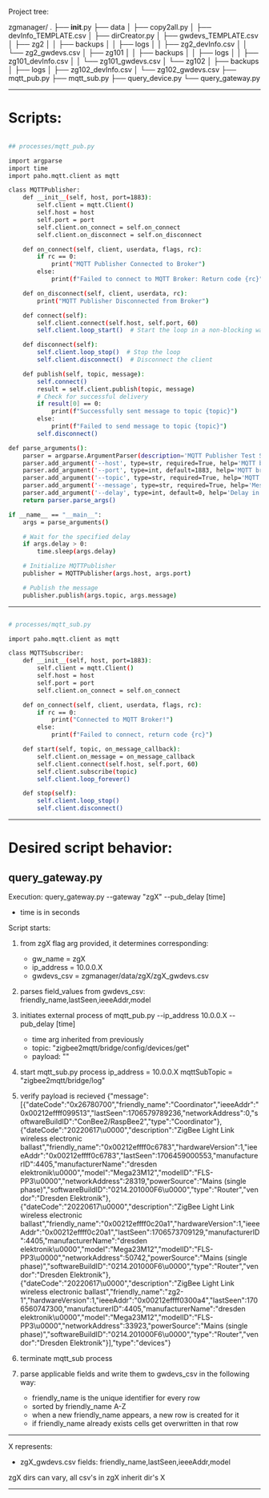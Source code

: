 Project tree:

zgmanager/
.
├── __init__.py
├── data
│  ├── copy2all.py
│  ├── devInfo_TEMPLATE.csv
│  ├── dirCreator.py
│  ├── gwdevs_TEMPLATE.csv
│  ├── zg2
│  │  ├── backups
│  │  ├── logs
│  │  ├── zg2_devInfo.csv
│  │  └── zg2_gwdevs.csv
│  ├── zg101
│  │  ├── backups
│  │  ├── logs
│  │  ├── zg101_devInfo.csv
│  │  └── zg101_gwdevs.csv
│  └── zg102
│     ├── backups
│     ├── logs
│     ├── zg102_devInfo.csv
│     └── zg102_gwdevs.csv
├── mqtt_pub.py
├── mqtt_sub.py
├── query_device.py
└── query_gateway.py


---

# Scripts:

```bash

## processes/mqtt_pub.py

import argparse
import time
import paho.mqtt.client as mqtt

class MQTTPublisher:
    def __init__(self, host, port=1883):
        self.client = mqtt.Client()
        self.host = host
        self.port = port
        self.client.on_connect = self.on_connect
        self.client.on_disconnect = self.on_disconnect

    def on_connect(self, client, userdata, flags, rc):
        if rc == 0:
            print("MQTT Publisher Connected to Broker")
        else:
            print(f"Failed to connect to MQTT Broker: Return code {rc}")

    def on_disconnect(self, client, userdata, rc):
        print("MQTT Publisher Disconnected from Broker")

    def connect(self):
        self.client.connect(self.host, self.port, 60)
        self.client.loop_start()  # Start the loop in a non-blocking way

    def disconnect(self):
        self.client.loop_stop()  # Stop the loop
        self.client.disconnect()  # Disconnect the client

    def publish(self, topic, message):
        self.connect()
        result = self.client.publish(topic, message)
        # Check for successful delivery
        if result[0] == 0:
            print(f"Successfully sent message to topic {topic}")
        else:
            print(f"Failed to send message to topic {topic}")
        self.disconnect()

def parse_arguments():
    parser = argparse.ArgumentParser(description='MQTT Publisher Test Script')
    parser.add_argument('--host', type=str, required=True, help='MQTT broker host')
    parser.add_argument('--port', type=int, default=1883, help='MQTT broker port')
    parser.add_argument('--topic', type=str, required=True, help='MQTT topic to publish to')
    parser.add_argument('--message', type=str, required=True, help='Message to publish')
    parser.add_argument('--delay', type=int, default=0, help='Delay in seconds before publishing')
    return parser.parse_args()

if __name__ == "__main__":
    args = parse_arguments()

    # Wait for the specified delay
    if args.delay > 0:
        time.sleep(args.delay)

    # Initialize MQTTPublisher
    publisher = MQTTPublisher(args.host, args.port)

    # Publish the message
    publisher.publish(args.topic, args.message)

```

---

```bash

# processes/mqtt_sub.py

import paho.mqtt.client as mqtt

class MQTTSubscriber:
    def __init__(self, host, port=1883):
        self.client = mqtt.Client()
        self.host = host
        self.port = port
        self.client.on_connect = self.on_connect

    def on_connect(self, client, userdata, flags, rc):
        if rc == 0:
            print("Connected to MQTT Broker!")
        else:
            print(f"Failed to connect, return code {rc}")

    def start(self, topic, on_message_callback):
        self.client.on_message = on_message_callback
        self.client.connect(self.host, self.port, 60)
        self.client.subscribe(topic)
        self.client.loop_forever()

    def stop(self):
        self.client.loop_stop()
        self.client.disconnect()
```

---

# Desired script behavior:



## query_gateway.py

Execution: 
query_gateway.py --gateway "zgX" --pub_delay [time]
   - time is in seconds

Script starts:

1. from zgX flag arg provided, it determines corresponding:
   - gw_name = zgX
   - ip_address = 10.0.0.X
   - gwdevs_csv = zgmanager/data/zgX/zgX_gwdevs.csv

2. parses field_values from gwdevs_csv:
     friendly_name,lastSeen,ieeeAddr,model

3. initiates external process of mqtt_pub.py --ip_address 10.0.0.X --pub_delay [time] 
   - time arg inherited from previously
   - topic:   "zigbee2mqtt/bridge/config/devices/get"
   - payload: ""

4. start mqtt_sub.py process
   ip_address = 10.0.0.X
   mqttSubTopic = "zigbee2mqtt/bridge/log"

5. verify payload is recieved
   {"message":[{"dateCode":"0x26780700","friendly_name":"Coordinator","ieeeAddr":"0x00212effff099513","lastSeen":1706579789236,"networkAddress":0,"softwareBuildID":"ConBee2/RaspBee2","type":"Coordinator"},{"dateCode":"20220617\u0000","description":"ZigBee Light Link wireless electronic ballast","friendly_name":"0x00212effff0c6783","hardwareVersion":1,"ieeeAddr":"0x00212effff0c6783","lastSeen":1706459000553,"manufacturerID":4405,"manufacturerName":"dresden elektronik\u0000","model":"Mega23M12","modelID":"FLS-PP3\u0000","networkAddress":28319,"powerSource":"Mains (single phase)","softwareBuildID":"0214.201000F6\u0000","type":"Router","vendor":"Dresden Elektronik"},{"dateCode":"20220617\u0000","description":"ZigBee Light Link wireless electronic ballast","friendly_name":"0x00212effff0c20a1","hardwareVersion":1,"ieeeAddr":"0x00212effff0c20a1","lastSeen":1706573709129,"manufacturerID":4405,"manufacturerName":"dresden elektronik\u0000","model":"Mega23M12","modelID":"FLS-PP3\u0000","networkAddress":50742,"powerSource":"Mains (single phase)","softwareBuildID":"0214.201000F6\u0000","type":"Router","vendor":"Dresden Elektronik"},{"dateCode":"20220617\u0000","description":"ZigBee Light Link wireless electronic ballast","friendly_name":"zg2-1","hardwareVersion":1,"ieeeAddr":"0x00212effff0300a4","lastSeen":1706560747300,"manufacturerID":4405,"manufacturerName":"dresden elektronik\u0000","model":"Mega23M12","modelID":"FLS-PP3\u0000","networkAddress":33923,"powerSource":"Mains (single phase)","softwareBuildID":"0214.201000F6\u0000","type":"Router","vendor":"Dresden Elektronik"}],"type":"devices"}

6. terminate mqtt_sub process

7. parse applicable fields and write them to gwdevs_csv in the following way:
   - friendly_name is the unique identifier for every row
   - sorted by friendly_name A-Z
   - when a new friendly_name appears, a new row is created for it
   - if friendly_name already exists cells get overwritten in that row

---

X represents:

- zgX_gwdevs.csv fields: friendly_name,lastSeen,ieeeAddr,model

zgX dirs can vary, all csv's in zgX inherit dir's X

---